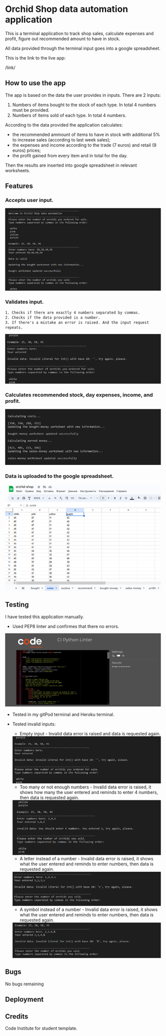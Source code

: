 # Orchid Shop data automation application

This is a terminal application to track shop sales, calculate expenses and profit, figure out recommended amount to have in stock. 

All data provided through the terminal input goes into a google spreadsheet.

This is the link to the live app:

/link/

## How to use the app

The app is based on the data the user provides in inputs.
There are 2 inputs:

1. Numbers of items bought to the stock of each type. In total 4 numbers must be provided.
2. Numbers of items sold of each type. In total 4 numbers.

According to the data provided the application calculates:
* the recommended ammount of items to have in stock with additional 5% to increase sales (according to last week sales);
* the expenses and income according to the trade (7 euros) and retail (9 euros) prices;
* the profit gained from every item and in total for the day.

Then the results are inserted into google spreadsheet in relevant worksheets.

## Features

### Accepts user input.

 <img src="img/1-input.png">

### Validates input.
    1. Checks if there are exactly 4 numbers separated by commas.
    2. Checks if the data provided is a number.
    3. If there's a mistake an error is raised. And the input request repeats.

 <img src="img/empty-input.png">

### Calculates recommended stock, day expenses, income, and profit.

 <img src="img/money.png">
 
 ### Data is uploaded to the google spreadsheet.

 <img src="img/worksheet.png">

## Testing

I have tested this application manually.

* Used PEP8 linter and confirmes that there no errors.

<img src="img/python-check.png">

* Tested in my gitPod terminal and Heroku terminal.
* Tested invalid inputs:
    * Empty input - Invalid data error is raised and data is requested again.
    <img src="img/empty-input.png">

    * Too many or not enough numbers - Invalid data error is raised, it shows how many the user entered and reminds to enter 4 numbers, then data is requested again.
    <img src="img/number-error.png">

    * A letter instead of a number - Invalid data error is raised, it shows what the user entered and reminds to enter numbers, then data is requested again.
    <img src="img/letter-error.png">

    *  A symbol instead of a number - Invalid data error is raised, it shows what the user entered and reminds to enter numbers, then data is requested again.
    <img src="img/symbol-error.png">

## Bugs

No bugs remaining

## Deployment

## Credits
Code Institute for student template.



